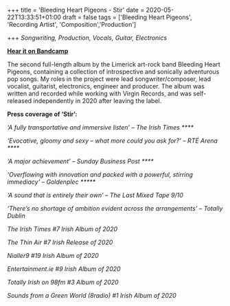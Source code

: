 +++
title = 'Bleeding Heart Pigeons - Stir'
date = 2020-05-22T13:33:51+01:00
draft = false
tags = ['Bleeding Heart Pigeons', 'Recording Artist', 'Composition','Production']

+++
*Songwriting, Production, Vocals, Guitar, Electronics*

[**Hear it on Bandcamp**](https://hlymrecords.bandcamp.com/album/stir) 

The second full-length album by the Limerick art-rock band Bleeding Heart Pigeons, containing a collection of introspective and sonically adventurous pop songs. My roles in the project were lead songwriter/composer, lead vocalist, guitarist, electronics, engineer and producer. The album was written and recorded while working with Virgin Records, and was self-released independently in 2020 after leaving the label.

**Press coverage of ‘Stir’:**

_‘A fully transportative and immersive listen’ – The Irish Times ****_

_‘Evocative, gloomy and sexy – what more could you ask for?’ – RTÉ Arena ****_

_‘A major achievement’ – Sunday Business Post ****_

_‘Overflowing with innovation and packed with a powerful, stirring immediacy’ – Goldenplec *****_

_‘A sound that is entirely their own’ – The Last Mixed Tape 9/10_

_‘There’s no shortage of ambition evident across the arrangements’ – Totally Dublin_

_The Irish Times #7 Irish Album of 2020_

_The Thin Air #7 Irish Release of 2020_

_Nialler9 #19 Irish Album of 2020_

_Entertainment.ie #9 Irish Album of 2020_

_Totally Irish on 98fm #3 Album of 2020_

_Sounds from a Green World (8radio) #1 Irish Album of 2020_
